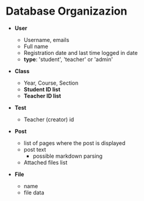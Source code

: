 # Database Organizazion

- **User**
  - Username, emails
  - Full name
  - Registration date and last time logged in date
  - **type**: 'student', 'teacher' or 'admin'

- **Class**
  - Year, Course, Section
  - **Student ID list**
  - **Teacher ID list**

- **Test**
  - Teacher (creator) id

- **Post**
  - list of pages where the post is displayed
  - post text
    - possible markdown parsing
  - Attached files list

- **File**
  - name
  - file data
